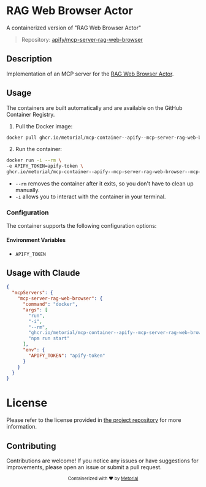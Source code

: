 
# RAG Web Browser Actor

A containerized version of "RAG Web Browser Actor"

> Repository: [apify/mcp-server-rag-web-browser](https://github.com/apify/mcp-server-rag-web-browser)

## Description

Implementation of an MCP server for the [RAG Web Browser Actor](https://apify.com/apify/rag-web-browser).


## Usage

The containers are built automatically and are available on the GitHub Container Registry.

1. Pull the Docker image:

```bash
docker pull ghcr.io/metorial/mcp-container--apify--mcp-server-rag-web-browser--mcp-server-rag-web-browser
```

2. Run the container:

```bash
docker run -i --rm \ 
-e APIFY_TOKEN=apify-token \
ghcr.io/metorial/mcp-container--apify--mcp-server-rag-web-browser--mcp-server-rag-web-browser  "npm run start"
```

- `--rm` removes the container after it exits, so you don't have to clean up manually.
- `-i` allows you to interact with the container in your terminal.



### Configuration

The container supports the following configuration options:




#### Environment Variables

- `APIFY_TOKEN`




## Usage with Claude

```json
{
  "mcpServers": {
    "mcp-server-rag-web-browser": {
      "command": "docker",
      "args": [
        "run",
        "-i",
        "--rm",
        "ghcr.io/metorial/mcp-container--apify--mcp-server-rag-web-browser--mcp-server-rag-web-browser",
        "npm run start"
      ],
      "env": {
        "APIFY_TOKEN": "apify-token"
      }
    }
  }
}
```

# License

Please refer to the license provided in [the project repository](https://github.com/apify/mcp-server-rag-web-browser) for more information.

## Contributing

Contributions are welcome! If you notice any issues or have suggestions for improvements, please open an issue or submit a pull request.

<div align="center">
  <sub>Containerized with ❤️ by <a href="https://metorial.com">Metorial</a></sub>
</div>
  